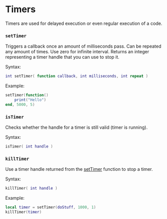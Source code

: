 # Timers
Timers are used for delayed execution or even regular execution of a code.

### `setTimer` <Badge type="info" text="function" />
Triggers a callback once an amount of milliseconds pass. Can be repeated any amount of times.
Use zero for infinite interval. Returns an integer representing a timer handle that you can use to stop it.

Syntax:
```lua
int setTimer( function callback, int milliseconds, int repeat )
```

Example:
```lua
setTimer(function()
    print("Hello")
end, 5000, 5)
```

### `isTimer` <Badge type="info" text="function" />
Checks whether the handle for a timer is still valid (timer is running).

Syntax:
```lua
isTimer( int handle )
```

### `killTimer` <Badge type="info" text="function" />
Use a timer handle returned from the [setTimer](#settimer) function to stop a timer.

Syntax:
```lua
killTimer( int handle )
```

Example:
```lua
local timer = setTimer(doStuff, 1000, 1)
killTimer(timer)
```